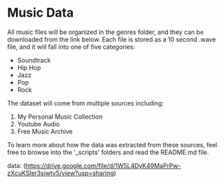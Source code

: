 # Music Data

All music files will be organized in the genres folder, and they can be downloaded from the link below. Each file is stored as a 10 second .wave file, and it will fall into one of five categories:

* Soundtrack
* Hip Hop
* Jazz
* Pop
* Rock

The dataset will come from multiple sources including:

1. My Personal Music Collection
2. Youtube Audio
3. Free Music Archive

To learn more about how the data was extracted from these sources, feel free to browse into the '_scripts' folders and read the README.md file.

 data: (https://drive.google.com/file/d/1W5L4DyK49MaPrPw-zXcuKSIer3sjwtv5/view?usp=sharing)
